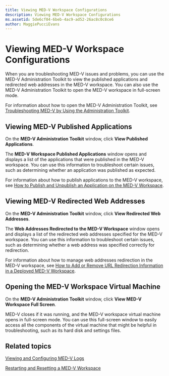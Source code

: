 ```yaml
---
title: Viewing MED-V Workspace Configurations
description: Viewing MED-V Workspace Configurations
ms.assetid: 5de6cf04-6beb-4ac9-ad52-26ac8c0c8ce6
author: MaggiePucciEvans
---
```


# Viewing MED-V Workspace Configurations


When you are troubleshooting MED-V issues and problems, you can use the MED-V Administration Toolkit to view the published applications and redirected web addresses in the MED-V workspace. You can also use the MED-V Administration Toolkit to open the MED-V workspace in full-screen mode.

For information about how to open the MED-V Administration Toolkit, see [Troubleshooting MED-V by Using the Administration Toolkit](troubleshooting-med-v-by-using-the-administration-toolkit.md).

## Viewing MED-V Published Applications


On the **MED-V Administration Toolkit** window, click **View Published Applications**.

The **MED-V Workspace Published Applications** window opens and displays a list of the applications that were published in the MED-V workspace. You can use this information to troubleshoot certain issues, such as determining whether an application was published as expected.

For information about how to publish applications to the MED-V workspace, see [How to Publish and Unpublish an Application on the MED-V Workspace](how-to-publish-and-unpublish-an-application-on-the-med-v-workspace.md).

## Viewing MED-V Redirected Web Addresses


On the **MED-V Administration Toolkit** window, click **View Redirected Web Addresses**.

The **Web Addresses Redirected to the MED-V Workspace** window opens and displays a list of the redirected web addresses specified for the MED-V workspace. You can use this information to troubleshoot certain issues, such as determining whether a web address was specified correctly for redirection.

For information about how to manage web addresses redirection in the MED-V workspace, see [How to Add or Remove URL Redirection Information in a Deployed MED-V Workspace](how-to-add-or-remove-url-redirection-information-in-a-deployed-med-v-workspace.md).

## <a href="" id="bkmk-fullscreen"></a>Opening the MED-V Workspace Virtual Machine


On the **MED-V Administration Toolkit** window, click **View MED-V Workspace Full Screen**.

MED-V closes if it was running, and the MED-V workspace virtual machine opens in full-screen mode. You can use this full-screen window to easily access all the components of the virtual machine that might be helpful in troubleshooting, such as its hard disk and settings files.

## Related topics


[Viewing and Configuring MED-V Logs](viewing-and-configuring-med-v-logs.md)

[Restarting and Resetting a MED-V Workspace](restarting-and-resetting-a-med-v-workspace.md)

 

 





